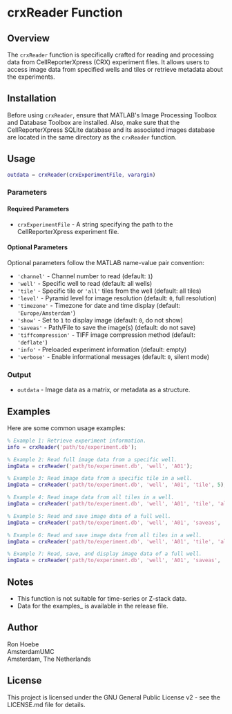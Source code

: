 # crxReader Function

## Overview
The `crxReader` function is specifically crafted for reading and processing data from CellReporterXpress (CRX) experiment files. It allows users to access image data from specified wells and tiles or retrieve metadata about the experiments.

## Installation

Before using `crxReader`, ensure that MATLAB's Image Processing Toolbox and Database Toolbox are installed. Also, make sure that the CellReporterXpress SQLite database and its associated images database are located in the same directory as the `crxReader` function.

## Usage

```matlab
outdata = crxReader(crxExperimentFile, varargin)
```

### Parameters

#### Required Parameters
- `crxExperimentFile` - A string specifying the path to the CellReporterXpress experiment file.

#### Optional Parameters
Optional parameters follow the MATLAB name-value pair convention:

- `'channel'` - Channel number to read (default: `1`)
- `'well'` - Specific well to read (default: all wells)
- `'tile'` - Specific tile or `'all'` tiles from the well (default: all tiles)
- `'level'` - Pyramid level for image resolution (default: `0`, full resolution)
- `'timezone'` - Timezone for date and time display (default: `'Europe/Amsterdam'`)
- `'show'` - Set to `1` to display image (default: `0`, do not show)
- `'saveas'` - Path/File to save the image(s) (default: do not save)
- `'tiffcompression'` - TIFF image compression method (default: `'deflate'`)
- `'info'` - Preloaded experiment information (default: empty)
- `'verbose'` - Enable informational messages (default: `0`, silent mode)

### Output
- `outdata` - Image data as a matrix, or metadata as a structure.

## Examples

Here are some common usage examples:

```matlab
% Example 1: Retrieve experiment information.
info = crxReader('path/to/experiment.db');

% Example 2: Read full image data from a specific well.
imgData = crxReader('path/to/experiment.db', 'well', 'A01');

% Example 3: Read image data from a specific tile in a well.
imgData = crxReader('path/to/experiment.db', 'well', 'A01', 'tile', 5);

% Example 4: Read image data from all tiles in a well.
imgData = crxReader('path/to/experiment.db', 'well', 'A01', 'tile', 'all');

% Example 5: Read and save image data of a full well.
imgData = crxReader('path/to/experiment.db', 'well', 'A01', 'saveas', 'output.tif');

% Example 6: Read and save image data from all tiles in a well.
imgData = crxReader('path/to/experiment.db', 'well', 'A01', 'tile', 'all','saveas', 'output.tif');

% Example 7: Read, save, and display image data of a full well.
imgData = crxReader('path/to/experiment.db', 'well', 'A01', 'saveas', 'output.tif', 'show', 1);
```

## Notes

- This function is not suitable for time-series or Z-stack data.
- Data for the examples_ is available in the release file.

## Author

Ron Hoebe  
AmsterdamUMC  
Amsterdam, The Netherlands

## License

This project is licensed under the GNU General Public License v2 - see the LICENSE.md file for details.
